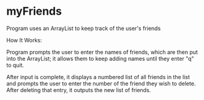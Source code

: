 # myFriends
Program uses an ArrayList to keep track of the user's friends

How It Works:

Program prompts the user to enter the names of friends, which are then put into the ArrayList; it allows them to keep adding names until they enter "q" to quit.

After input is complete, it displays a numbered list of all friends in the list and prompts the user to enter the number of the friend they wish to delete. After deleting that entry, it outputs the new list of friends.
